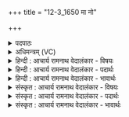 +++
title = "12-3_1650 मा नो"

+++
<details><summary>पदपाठः</summary>

मा꣢। नः꣣। अग्ने। महाधने꣢। म꣣हा। धने꣢। प꣡रा꣢꣯। व꣣र्क्। भारभृ꣢त्। भा꣣र। भृ꣢त्। य꣣था। संव꣡र्ग꣢म्। स꣣म्। व꣡र्ग꣢꣯म्। सम्। र꣣यि꣢म्। ज꣢य। १६५०।
</details>

<details><summary>अधिमन्त्रम् (VC)</summary>

- अग्निः
- विरूप आङ्गिरसः
- गायत्री
- षड्जः
</details>

<details><summary>हिन्दी : आचार्य रामनाथ वेदालंकार - विषयः</summary>

अगले मन्त्र में फिर उन्हीं से प्रार्थना है।
</details>

<details><summary>हिन्दी : आचार्य रामनाथ वेदालंकार - पदार्थः</summary>

पदार्थान्वयभाषाः -  हे(अग्ने)अग्रनायक परमात्मन्,राजन् वा योगिराज! (महाधने)जीवन-सङ्ग्राम में आप(नः)हमें(मा परावर्ग्)बीच में ही मत छोड़ दीजिए, (भारभृत् यथा)जैसे जिसने रक्षा का भार लिया हुआ है,वह रक्षणीय को बीच में ही नहीं छोड़ देता,अथवा जैसे बोझ को दूसरे स्थान पर पहुँचाने के लिए नियुक्त किया हुआ मनुष्य भार को बीच में ही नहीं छोड़ देता। साथ ही आप(संवर्गम्)जिससे पाप-ताप आदि कटते हैं,ऐसे(रयिम्)आध्यात्मिक धन को,अथवा(संवर्गम्)जिससे दीन जनों के दुःख कटते हैं,ऐसे(रयिम्)भौतिक धन को(संजय)प्राप्त कराइये ॥३॥
</details>

<details><summary>हिन्दी : आचार्य रामनाथ वेदालंकार - भावार्थः</summary>

भावार्थभाषाः -  जो परमात्मा वा योगिराज की शरण में जाते हैं,उन्हें वह बीच में ही न छोड़कर देवासुरसङ्ग्राम में विजयी करता है। वैसे ही राजा को भी चाहिए कि प्रजाजनों द्वारा प्रारम्भ किये गये महान् कार्यों में उन्हें बीच में ही न छोड़कर धन आदि से उनकी सहायता करके उन्हें सफलता तक पहुँचाये ॥३॥
</details>

<details><summary>संस्कृत : आचार्य रामनाथ वेदालंकार - विषयः</summary>

अथ पुनरपि त एव प्रार्थ्यन्ते।
</details>

<details><summary>संस्कृत : आचार्य रामनाथ वेदालंकार - पदार्थः</summary>

पदार्थान्वयभाषाः -  हे(अग्ने)अग्रनायक परमात्मन् राजन् योगिराड् वा! (महाधने)जीवनसंग्रामे।[महाधन इति संग्रामनामसु पठितम्। निघं० २।१७।]त्वम्(नः)अस्मान्(मा परावर्ग्)मध्य एव मा परित्याक्षीः।[वृजी वर्जने रुधादिः,लोडर्थे लुङि परावर्जीः इति प्राप्ते छान्दसं रूपम्।] (भारभृत् यथा)यथा गृहीतरक्षाभारो जनः रक्ष्यं मध्ये न परित्यजति,यद्वा यथा भारस्य स्थानान्तरप्रापणाय नियुक्तो जनो भारं मध्ये न परित्यजति। किञ्च,त्वम्(संवर्गम्)संवृज्यन्ते पापतापादयो येन तादृशम्(रयिम्)अध्यात्मं धनम् यद्वा(संवर्गम्)संवृज्यन्ते दीनजनानां दुःखानि येन तादृशम्(रयिम्)भौतिकं धनम्(संजय)संप्रापय ॥३॥
</details>

<details><summary>संस्कृत : आचार्य रामनाथ वेदालंकार - भावार्थः</summary>

भावार्थभाषाः -  ये परमात्मानं योगिराजं वा शरणं प्रपद्यन्ते तान् स मध्य एवाऽपरित्यज्य देवासुरसंग्रामे विजेतॄन् करोति। तथैव नृपतिरपि प्रजाजनान् प्रारब्धेषु महाकार्येषु मध्य एवाऽपरित्यज्य धनादिना तेषां साहाय्यं कृत्वा तान् सफलतां प्रापयेत् ॥३॥
</details>